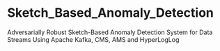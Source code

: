 # Sketch_Based_Anomaly_Detection
 Adversarially Robust Sketch-Based Anomaly Detection System for Data Streams Using Apache Kafka, CMS, AMS and HyperLogLog
